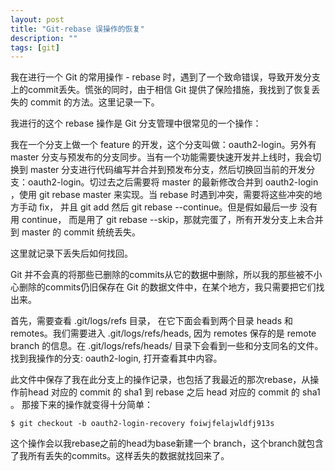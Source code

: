 ```yaml
---
layout: post
title: "Git-rebase 误操作的恢复"
description: ""
tags: [git]
---
```



我在进行一个 Git 的常用操作 - rebase 时，遇到了一个致命错误，导致开发分支上的commit丢失。慌张的同时，由于相信 Git 提供了保险措施，我找到了恢复丢失的 commit 的方法。这里记录一下。

我进行的这个 rebase 操作是 Git 分支管理中很常见的一个操作：

我在一个分支上做一个 feature 的开发，这个分支叫做：oauth2-login。另外有 master 分支与预发布的分支同步。当有一个功能需要快速开发并上线时，我会切换到 master 分支进行代码编写并合并到预发布分支，然后切换回当前的开发分支：oauth2-login。切过去之后需要将 master 的最新修改合并到 oauth2-login ，使用 git rebase master 来实现。当 rebase 时遇到冲突，需要将这些冲突的地方手动 fix， 并且 git add 然后 git rebase --continue。但是假如最后一步 没有用 continue， 而是用了 git rebase --skip，那就完蛋了，所有开发分支上未合并到 master 的 commit 统统丢失。

这里就记录下丢失后如何找回。

Git 并不会真的将那些已删除的commits从它的数据中删除，所以我的那些被不小心删除的commits仍旧保存在 Git 的数据文件中，在某个地方，我只需要把它们找出来。

首先，需要查看 .git/logs/refs 目录， 在它下面会看到两个目录 heads 和 remotes。我们需要进入 .git/logs/refs/heads, 因为 remotes 保存的是 remote branch 的信息。在 .git/logs/refs/heads/ 目录下会看到一些和分支同名的文件。找到我操作的分支: oauth2-login, 打开查看其中内容。

此文件中保存了我在此分支上的操作记录，也包括了我最近的那次rebase，从操作前head 对应的 commit 的 sha1 到 rebase 之后 head 对应的 commit 的 sha1 。
那接下来的操作就变得十分简单：

    $ git checkout -b oauth2-login-recovery foiwjfelajwldfj913s

这个操作会以我rebase之前的head为base新建一个 branch，这个branch就包含了我所有丢失的commits。这样丢失的数据就找回来了。
